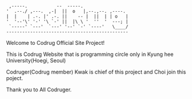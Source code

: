
     ,-----.           --  -----.                 
    '  .--./ ,---.  ,-|  ||  o   |,--.,--. ,----.  
    |  |    | .-. |' .-. ||    -- |  ||  | | o   |
    '  '--'\' '-' '\ `-' ||  |\ \ '  ''  '  ---; | 
     `-----' `---'  `---' '--' `-' `----'   \____/ 
    ----------------------------------------------


Welcome to Codrug Official Site Project!

This is Codrug Website that is programming circle only in Kyung hee University(Hoegi, Seoul)

Codruger(Codrug member) Kwak is chief of this project and Choi join this poject.

Thank you to All Codruger.

